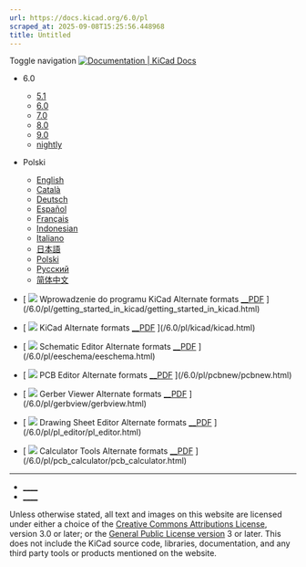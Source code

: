 ```yaml
---
url: https://docs.kicad.org/6.0/pl
scraped_at: 2025-09-08T15:25:56.448968
title: Untitled
---
```


Toggle navigation [ ![Documentation | KiCad](/img/kicad_logo_small.png) Docs ](/)

  * 6.0 
    * [ 5.1 ](/5.1)
    * [ 6.0 ](/6.0)
    * [ 7.0 ](/7.0)
    * [ 8.0 ](/8.0)
    * [ 9.0 ](/9.0)
    * [ nightly ](/master)
  * Polski 
    * [ English ](/6.0/en)
    * [ Català ](/6.0/ca)
    * [ Deutsch ](/6.0/de)
    * [ Español ](/6.0/es)
    * [ Français ](/6.0/fr)
    * [ Indonesian ](/6.0/id)
    * [ Italiano ](/6.0/it)
    * [ 日本語 ](/6.0/ja)
    * [ Polski ](/6.0/pl)
    * [ Русский ](/6.0/ru)
    * [ 简体中文 ](/6.0/zh)

  * [ ![](/img/guide-icons/placeholder.png) Wprowadzenie do programu KiCad Alternate formats [__PDF](/6.0/pl/getting_started_in_kicad/getting_started_in_kicad.pdf) ](/6.0/pl/getting_started_in_kicad/getting_started_in_kicad.html)
  * [ ![](/img/guide-icons/kicad.png) KiCad Alternate formats [__PDF](/6.0/pl/kicad/kicad.pdf) ](/6.0/pl/kicad/kicad.html)
  * [ ![](/img/guide-icons/eeschema.png) Schematic Editor Alternate formats [__PDF](/6.0/pl/eeschema/eeschema.pdf) ](/6.0/pl/eeschema/eeschema.html)
  * [ ![](/img/guide-icons/pcbnew.png) PCB Editor Alternate formats [__PDF](/6.0/pl/pcbnew/pcbnew.pdf) ](/6.0/pl/pcbnew/pcbnew.html)
  * [ ![](/img/guide-icons/gerbview.png) Gerber Viewer Alternate formats [__PDF](/6.0/pl/gerbview/gerbview.pdf) ](/6.0/pl/gerbview/gerbview.html)
  * [ ![](/img/guide-icons/pl_editor.png) Drawing Sheet Editor Alternate formats [__PDF](/6.0/pl/pl_editor/pl_editor.pdf) ](/6.0/pl/pl_editor/pl_editor.html)
  * [ ![](/img/guide-icons/pcb_calculator.png) Calculator Tools Alternate formats [__PDF](/6.0/pl/pcb_calculator/pcb_calculator.pdf) ](/6.0/pl/pcb_calculator/pcb_calculator.html)

* * *

  * [ ____ ](https://forum.kicad.info/)
  * [ ____ ](https://gitlab.com/kicad)

Unless otherwise stated, all text and images on this website are licensed
under either a choice of the [Creative Commons Attributions
License](/about/licenses/#_creative_commons_attribution_3_0_unported), version
3.0 or later; or the [General Public License
version](/about/licenses/#_gnu_general_public_license_v3) 3 or later. This
does not include the KiCad source code, libraries, documentation, and any
third party tools or products mentioned on the website.

